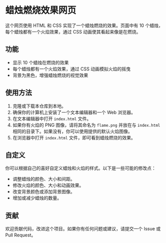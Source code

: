 
# 蜡烛燃烧效果网页

这个网页使用 HTML 和 CSS 实现了一个蜡烛燃烧的效果。页面中有 10 个蜡烛，每个蜡烛都有一个火焰效果，通过 CSS 动画使其看起来像是在燃烧。

## 功能

- 显示 10 个蜡烛在燃烧的效果
- 每个蜡烛都有一个火焰效果，通过 CSS 动画模拟火焰的摇曳
- 背景为黑色，增强蜡烛燃烧的视觉效果

## 使用方法

1. 克隆或下载本仓库到本地。
2. 确保你的计算机上安装了一个文本编辑器和一个 Web 浏览器。
3. 在文本编辑器中打开 `index.html` 文件。
4. 如果你有火焰的 PNG 图像，请将其命名为 `flame.png` 并放在与 `index.html` 相同的目录下。如果没有，你可以使用提供的默认火焰图像。
5. 在浏览器中打开 `index.html` 文件，即可看到蜡烛燃烧的效果。

## 自定义

你可以根据自己的喜好自定义蜡烛和火焰的样式。以下是一些可能的修改点：

- 调整蜡烛的颜色、大小和间距。
- 修改火焰的颜色、大小和动画效果。
- 改变背景颜色或添加背景图像。
- 增加或减少蜡烛的数量。

## 贡献

欢迎贡献代码，改进这个项目。如果你有任何问题或建议，请提交一个 Issue 或 Pull Request。
